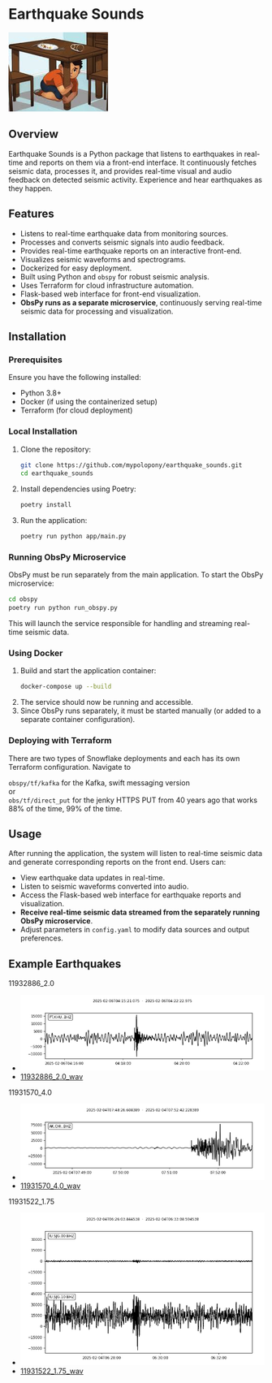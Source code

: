 # Earthquake Sounds

![Project Banner](https://github.com/mypolopony/earthquake_sounds/blob/develop/img/huddled.png)

## Overview
Earthquake Sounds is a Python package that listens to earthquakes in real-time and reports on them via a front-end interface. It continuously fetches seismic data, processes it, and provides real-time visual and audio feedback on detected seismic activity. Experience and hear earthquakes as they happen.

## Features
- Listens to real-time earthquake data from monitoring sources.
- Processes and converts seismic signals into audio feedback.
- Provides real-time earthquake reports on an interactive front-end.
- Visualizes seismic waveforms and spectrograms.
- Dockerized for easy deployment.
- Built using Python and `obspy` for robust seismic analysis.
- Uses Terraform for cloud infrastructure automation.
- Flask-based web interface for front-end visualization.
- **ObsPy runs as a separate microservice**, continuously serving real-time seismic data for processing and visualization.

## Installation

### Prerequisites
Ensure you have the following installed:
- Python 3.8+
- Docker (if using the containerized setup)
- Terraform (for cloud deployment)

### Local Installation
1. Clone the repository:
   ```sh
   git clone https://github.com/mypolopony/earthquake_sounds.git
   cd earthquake_sounds
   ```
2. Install dependencies using Poetry:
   ```sh
   poetry install
   ```
3. Run the application:
   ```sh
   poetry run python app/main.py
   ```

### Running ObsPy Microservice
ObsPy must be run separately from the main application. To start the ObsPy microservice:
```sh
cd obspy
poetry run python run_obspy.py
```
This will launch the service responsible for handling and streaming real-time seismic data.

### Using Docker
1. Build and start the application container:
   ```sh
   docker-compose up --build
   ```
2. The service should now be running and accessible.
3. Since ObsPy runs separately, it must be started manually (or added to a separate container configuration).

### Deploying with Terraform
There are two types of Snowflake deployments and each has its own Terraform configuration. Navigate to

`obspy/tf/kafka` for the Kafka, swift messaging version  
or  
`obs/tf/direct_put` for the jenky HTTPS PUT from 40 years ago that works 88% of the time, 99% of the time. 

## Usage
After running the application, the system will listen to real-time seismic data and generate corresponding reports on the front end. Users can:
- View earthquake data updates in real-time.
- Listen to seismic waveforms converted into audio.
- Access the Flask-based web interface for earthquake reports and visualization.
- **Receive real-time seismic data streamed from the separately running ObsPy microservice**.
- Adjust parameters in `config.yaml` to modify data sources and output preferences.

## Example Earthquakes

11932886_2.0
- ![11932886_2.0_image](img/16.15_PT.KHU.png)
- [11932886_2.0_wav](img/16.15_PT.KHU.wav)

11931570_4.0
- ![11931570_4.0_image](img/94.78_AK.CHI.png)
- [11931570_4.0_wav](img/94.78_AK.CHI.wav)

11931522_1.75
- ![11931522_1.75_image](img/39.98_IU.SJG.png)
- [11931522_1.75_wav](img/39.98_IU.SJG.wav)

